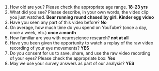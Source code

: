 1. How old are you? Please check the appropriate age range. **18-23 yrs**  
2. What did you see? Please describe, in your own words, the video clip you just watched. **Bear running round chased by girl. Kinder egg video**  
3. Have you seen any part of this video before? **No**  
4. On average, how much time do you spend on YouTube? (once a day, once a week, etc.) **once a month**  
5. How familiar are you with neuroscience research? **not at all**  
6. Have you been given the opportunity to watch a replay of the raw video recording of your eye movements? **YES**  
7. Do you consent for us to save, share, and use the raw video recording of your eyes? Please check the appropriate box: **Yes**  
8. May we use your survey answers as part of our analysis? **YES**  
